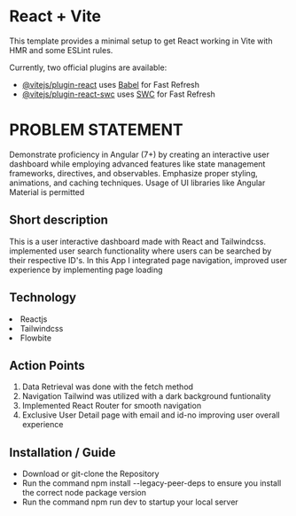 # React + Vite

This template provides a minimal setup to get React working in Vite with HMR and some ESLint rules.

Currently, two official plugins are available:

- [@vitejs/plugin-react](https://github.com/vitejs/vite-plugin-react/blob/main/packages/plugin-react/README.md) uses [Babel](https://babeljs.io/) for Fast Refresh
- [@vitejs/plugin-react-swc](https://github.com/vitejs/vite-plugin-react-swc) uses [SWC](https://swc.rs/) for Fast Refresh
<h1>PROBLEM STATEMENT</h1>
<p>Demonstrate proficiency in Angular (7+) by creating an interactive user dashboard while
employing advanced features like state management frameworks, directives, and observables.
Emphasize proper styling, animations, and caching techniques. Usage of UI libraries like
Angular Material is permitted</p>
<h2>Short description</h2>
<p>This is a user interactive dashboard made with React and Tailwindcss.
  implemented user search functionality where users can be searched by their respective ID's. In this App I integrated page navigation, improved user       experience by implementing page loading
</p>
<h2>Technology</h2>
<li>Reactjs</li>
<li>Tailwindcss</li>
<li>Flowbite</li>
<h2>Action Points</h2>
<ol>
  <li>Data Retrieval was done with the fetch method</li>
  <li>Navigation Tailwind was utilized with a dark background funtionality</li>
  <li>Implemented React Router for smooth navigation</li>
  <li>Exclusive User Detail page with email and id-no improving user overall experience</li>
</ol>
<h2>Installation / Guide</h2>
<ul>
  <li>Download or git-clone the Repository</li>
  <li>Run the command npm install --legacy-peer-deps to ensure you install the correct node package version</li>
  <li>Run the command npm run dev to startup your local server</li>
</ul>

